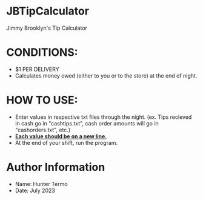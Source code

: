 # JBTipCalculator
Jimmy Brooklyn's Tip Calculator

# CONDITIONS:
- $1 PER DELIVERY
- Calculates money owed (either to you or to the store) at the end of night.

# HOW TO USE:
- Enter values in respective txt files through the night. (ex. Tips recieved in cash go in "cashtips.txt", cash order amounts will go in "cashorders.txt", etc.)
- <b><ins>Each value should be on a new line.</ins></b>
- At the end of your shift, run the program.

# Author Information
- Name: Hunter Termo
- Date: July 2023

